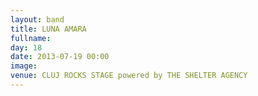 ```yaml
---
layout: band
title: LUNA AMARA
fullname: 
day: 18
date: 2013-07-19 00:00
image: 
venue: CLUJ ROCKS STAGE powered by THE SHELTER AGENCY
---
```



